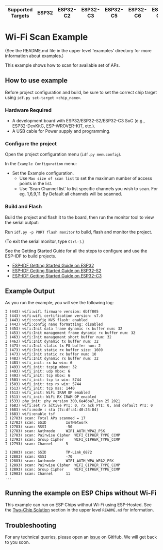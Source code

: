 | Supported Targets | ESP32 | ESP32-C2 | ESP32-C3 | ESP32-C5 | ESP32-C6 | ESP32-C61 | ESP32-S2 | ESP32-S3 | ESP32-P4 | ESP32-H2 |
| ----------------- | ----- | -------- | -------- | -------- | --------- | -------- | -------- | -------- | -------- | -------- |

# Wi-Fi Scan Example

(See the README.md file in the upper level 'examples' directory for more information about examples.)

This example shows how to scan for available set of APs.

## How to use example

Before project configuration and build, be sure to set the correct chip target using `idf.py set-target <chip_name>`.

### Hardware Required

* A development board with ESP32/ESP32-S2/ESP32-C3 SoC (e.g., ESP32-DevKitC, ESP-WROVER-KIT, etc.).
* A USB cable for Power supply and programming.

### Configure the project

Open the project configuration menu (`idf.py menuconfig`).

In the `Example Configuration` menu:

* Set the Example configuration.
    * Use `Max size of scan list` to set the maximum number of access points in the list.
    * Use 'Scan Channel list' to list specific channels you wish to scan. For eg. 1,6,9,11. By Default all channels will be scanned.

### Build and Flash

Build the project and flash it to the board, then run the monitor tool to view the serial output:

Run `idf.py -p PORT flash monitor` to build, flash and monitor the project.

(To exit the serial monitor, type ``Ctrl-]``.)

See the Getting Started Guide for all the steps to configure and use the ESP-IDF to build projects.

* [ESP-IDF Getting Started Guide on ESP32](https://docs.espressif.com/projects/esp-idf/en/latest/esp32/get-started/index.html)
* [ESP-IDF Getting Started Guide on ESP32-S2](https://docs.espressif.com/projects/esp-idf/en/latest/esp32s2/get-started/index.html)
* [ESP-IDF Getting Started Guide on ESP32-C3](https://docs.espressif.com/projects/esp-idf/en/latest/esp32c3/get-started/index.html)

## Example Output

As you run the example, you will see the following log:

```
I (443) wifi:wifi firmware version: 6bff005
I (443) wifi:wifi certification version: v7.0
I (443) wifi:config NVS flash: enabled
I (443) wifi:config nano formatting: disabled
I (453) wifi:Init data frame dynamic rx buffer num: 32
I (453) wifi:Init management frame dynamic rx buffer num: 32
I (463) wifi:Init management short buffer num: 32
I (463) wifi:Init dynamic tx buffer num: 32
I (473) wifi:Init static tx FG buffer num: 2
I (473) wifi:Init static rx buffer size: 1600
I (473) wifi:Init static rx buffer num: 10
I (483) wifi:Init dynamic rx buffer num: 32
I (483) wifi_init: rx ba win: 6
I (493) wifi_init: tcpip mbox: 32
I (493) wifi_init: udp mbox: 6
I (493) wifi_init: tcp mbox: 6
I (503) wifi_init: tcp tx win: 5744
I (503) wifi_init: tcp rx win: 5744
I (513) wifi_init: tcp mss: 1440
I (513) wifi_init: WiFi IRAM OP enabled
I (513) wifi_init: WiFi RX IRAM OP enabled
I (533) phy_init: phy_version 300,6e46ba7,Jan 25 2021
I (683) wifi:set rx active PTI: 0, rx ack PTI: 0, and default PTI: 0
I (683) wifi:mode : sta (7c:df:a1:40:23:84)
I (683) wifi:enable tsf
I (2783) scan: Total APs scanned = 17
I (2783) scan: SSID 		IoTNetwork
I (2783) scan: RSSI 		-50
I (2783) scan: Authmode 	WIFI_AUTH_WPA2_PSK
I (2783) scan: Pairwise Cipher 	WIFI_CIPHER_TYPE_CCMP
I (2793) scan: Group Cipher 	WIFI_CIPHER_TYPE_CCMP
I (2793) scan: Channel 		5

I (2883) scan: SSID 		TP-Link_6872
I (2883) scan: RSSI 		-70
I (2883) scan: Authmode 	WIFI_AUTH_WPA_WPA2_PSK
I (2893) scan: Pairwise Cipher 	WIFI_CIPHER_TYPE_CCMP
I (2893) scan: Group Cipher 	WIFI_CIPHER_TYPE_CCMP
I (2903) scan: Channel 		11
...
```

## Running the example on ESP Chips without Wi-Fi

This example can run on ESP Chips without Wi-Fi using ESP-Hosted. See the [Two-Chip Solution](../README.md#wi-fi-examples-with-two-chip-solution) section in the upper level `README.md` for information.

## Troubleshooting

For any technical queries, please open an [issue](https://github.com/espressif/esp-idf/issues) on GitHub. We will get back to you soon.
